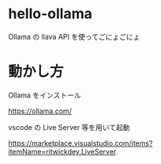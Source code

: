 # hello-ollama

Ollama の llava API を使ってごにょごにょ

# 動かし方

Ollama をインストール

https://ollama.com/

vscode の Live Server 等を用いて起動

https://marketplace.visualstudio.com/items?itemName=ritwickdey.LiveServer
